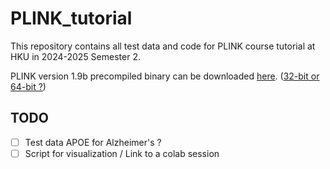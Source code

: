 # PLINK_tutorial
This repository contains all test data and code for PLINK course tutorial at HKU in 2024-2025 Semester 2. 

PLINK version 1.9b precompiled binary can be downloaded [here](https://www.cog-genomics.org/plink/). ([32-bit or 64-bit ?](system_bits.md))

## TODO
- [ ] Test data APOE for Alzheimer's ?
- [ ] Script for visualization / Link to a colab session
